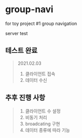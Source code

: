 # group-navi
 for toy project #1 group navigation
 
 server test

## 테스트 완료

>2021.02.03
>
>1. 클라이언트 접속
>2. 데이터 수신

## 추후 진행 사항

>1. 클라이언트 수 설정
>2. 비동기 처리
>3. broadcating 구현
>4. 데이터 종류에 따라 기능 
